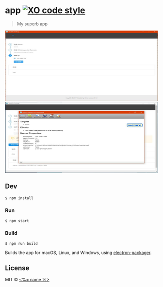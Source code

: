 # app [![XO code style](https://img.shields.io/badge/code_style-XO-5ed9c7.svg)](https://github.com/sindresorhus/xo)

> My superb app

<img src="https://github.com/17881055/weinre-app/blob/master/image/1.jpg?raw=true" width="690" height="233">

<img src="https://github.com/17881055/weinre-app/blob/master/image/2.jpg?raw=true" width="690" height="233">

## Dev

```
$ npm install
```

### Run

```
$ npm start
```

### Build

```
$ npm run build
```

Builds the app for macOS, Linux, and Windows, using [electron-packager](https://github.com/electron-userland/electron-packager).


## License

MIT © [<%= name %>](<%= website %>)
